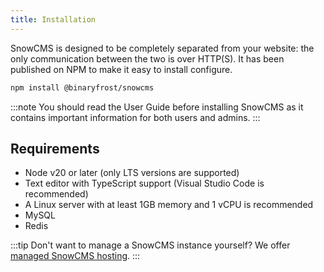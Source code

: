 ```yaml
---
title: Installation
---
```


SnowCMS is designed to be completely separated from your website: the only communication between the two is over HTTP(S). It has been published on NPM to make it easy to install configure.

```sh
npm install @binaryfrost/snowcms
```

:::note
You should read the User Guide before installing SnowCMS as it contains important information for both users and admins.
:::

## Requirements

- Node v20 or later (only LTS versions are supported)
- Text editor with TypeScript support (Visual Studio Code is recommended)
- A Linux server with at least 1GB memory and 1 vCPU is recommended
- MySQL
- Redis

:::tip
Don't want to manage a SnowCMS instance yourself? We offer [managed SnowCMS hosting](https://binaryfrost.net/products/snowcms/).
:::
